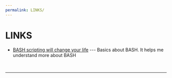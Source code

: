 ```yaml
---
permalink: LINKS/
---
```


# LINKS

* [BASH scripting will change your life](https://youtu.be/7qd5sqazD7k?si=ozLJ9_Q97NKh90pe) --- 
Basics about BASH. It helps me understand more about BASH
<br>
<hr>
